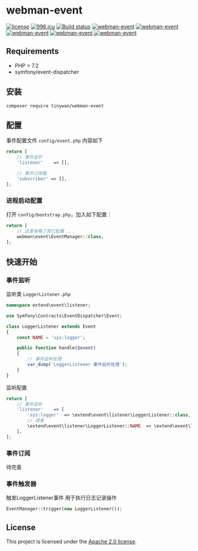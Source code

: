# webman-event

[![license](https://img.shields.io/github/license/Tinywan/webman-event)]()
[![996.icu](https://img.shields.io/badge/link-996.icu-red.svg)](https://996.icu)
[![Build status](https://github.com/Tinywan/dnmp/workflows/CI/badge.svg)]()
[![webman-event](https://img.shields.io/github/v/release/tinywan/webman-event?include_prereleases)]()
[![webman-event](https://img.shields.io/badge/build-passing-brightgreen.svg)]()
[![webman-event](https://img.shields.io/packagist/php-v/tinywan/webman-event)]()
[![webman-event](https://img.shields.io/github/last-commit/tinywan/webman-event/main)]()
[![webman-event](https://img.shields.io/github/v/tag/tinywan/webman-event?color=ff69b4)]()

## Requirements

- PHP > 7.2
- symfony/event-dispatcher

## 安装

```shell script
composer require tinywan/webman-event
```
## 配置 

事件配置文件 `config/event.php` 内容如下

```php
return [
    // 事件监听
    'listener'    => [],

    // 事件订阅器
    'subscriber' => [],
];
```
### 进程启动配置

打开 `config/bootstrap.php`，加入如下配置：

```php
return [
    // 这里省略了其它配置 ...
    webman\event\EventManager::class,
];
```
## 快速开始

### 事件监听

监听类 `LoggerListener.php`

```php
namespace extend\event\listener;

use Symfony\Contracts\EventDispatcher\Event;

class LoggerListener extends Event
{
    const NAME = 'sys:logger';

    public function handle($event)
    {
        // 事件监听处理
        var_dump('LoggerListener 事件监听处理');
    }
}
```

监听配置
```php
return [
    // 事件监听
    'listener'    => [
        'sys:logger'  => \extend\event\listener\LoggerListener::class,
        // 或者
        \extend\event\listener\LoggerListener::NAME  => \extend\event\listener\LoggerListener::class,
    ],
];
```
### 事件订阅

待完善
### 事件触发器


触发LoggerListener事件 用于执行日志记录操作
```php
EventManager::trigger(new LoggerListener());
```
## License

This project is licensed under the [Apache 2.0 license](LICENSE).
